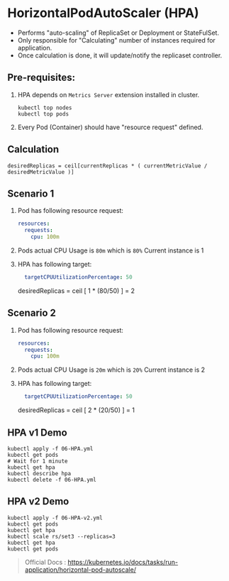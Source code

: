 # HorizontalPodAutoScaler (HPA)

- Performs "auto-scaling" of ReplicaSet or Deployment or StateFulSet.
- Only responsible for "Calculating" number of instances required for application.
- Once calculation is done, it will update/notify the replicaset controller.

## Pre-requisites:

1.	HPA depends on `Metrics Server` extension installed in cluster.

	```
	kubectl top nodes
	kubectl top pods
	```

1. Every Pod (Container) should have "resource request" defined.

## Calculation

`desiredReplicas = ceil[currentReplicas * ( currentMetricValue / desiredMetricValue )]`

## Scenario 1

1. 	Pod has following resource request:

	```yaml
	resources:
	  requests:
	    cpu: 100m
	```

1.	Pods actual CPU Usage is `80m` which is `80%` Current instance is 1

1.	HPA has following target:

	```yaml
	  targetCPUUtilizationPercentage: 50
	```

	desiredReplicas = ceil [ 1 * (80/50) ] = 2

## Scenario 2

1. 	Pod has following resource request:

	```yaml
	resources:
	  requests:
	    cpu: 100m
	```

1.	Pods actual CPU Usage is `20m` which is `20%` Current instance is 2

1.	HPA has following target:

	```yaml
	  targetCPUUtilizationPercentage: 50
	```

	desiredReplicas = ceil [ 2 * (20/50) ] = 1

## HPA v1 Demo

```
kubectl apply -f 06-HPA.yml
kubectl get pods
# Wait for 1 minute
kubectl get hpa
kubectl describe hpa
kubectl delete -f 06-HPA.yml
```

## HPA v2 Demo

```
kubectl apply -f 06-HPA-v2.yml
kubectl get pods
kubectl get hpa
kubectl scale rs/set3 --replicas=3
kubectl get hpa
kubectl get pods
```

> Official Docs : https://kubernetes.io/docs/tasks/run-application/horizontal-pod-autoscale/ 